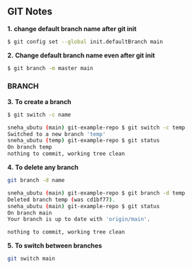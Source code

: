 ## GIT Notes
__1.__ **change default branch name after git init**
```bash
$ git config set --global init.defaultBranch main
```

__2.__ **Change default branch name even after git init** 
```bash
$ git branch -m master main
```

### BRANCH
__3.__ **To create a branch**
```bash
$ git switch -c name
```
```bash
sneha_ubutu (main) git-example-repo $ git switch -c temp
Switched to a new branch 'temp'
sneha_ubutu (temp) git-example-repo $ git status
On branch temp
nothing to commit, working tree clean
```

__4.__ **To delete any branch**
```bash
git branch -d name
```

```bash
sneha_ubutu (main) git-example-repo $ git branch -d temp
Deleted branch temp (was cd1bf77).
sneha_ubutu (main) git-example-repo $ git status
On branch main
Your branch is up to date with 'origin/main'.

nothing to commit, working tree clean
```

__5.__ **To switch between branches**
```bash
git switch main
```

